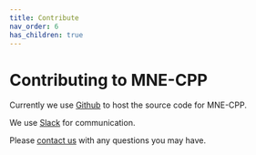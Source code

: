 ```yaml
---
title: Contribute
nav_order: 6
has_children: true
---
```

# Contributing to MNE-CPP

Currently we use [Github](https://github.com/mne-tools/mne-cpp) to host the source code for MNE-CPP.

We use [Slack](https://mne-cpp.slack.com/) for communication.

Please [contact us](team.md) with any questions you may have.
